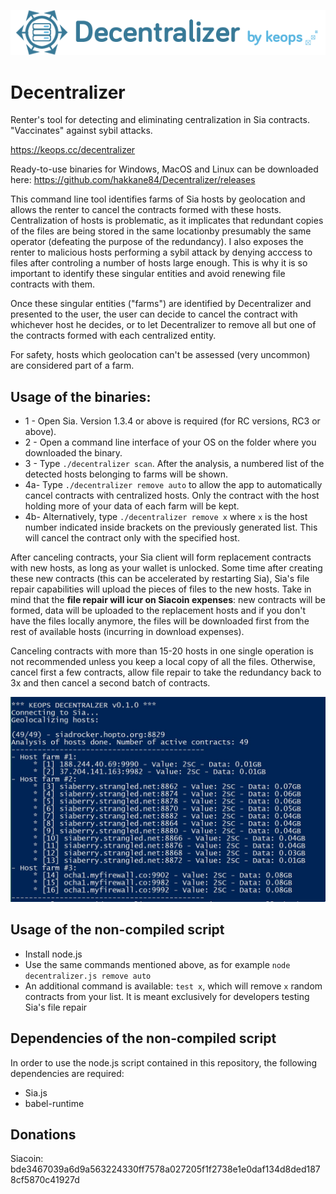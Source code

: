 ![logo](https://github.com/hakkane84/Decentralizer/blob/master/logo.png)
# Decentralizer
Renter's tool for detecting and eliminating centralization in Sia contracts. "Vaccinates" against sybil attacks.

https://keops.cc/decentralizer

Ready-to-use binaries for Windows, MacOS and Linux can be downloaded here: https://github.com/hakkane84/Decentralizer/releases

This command line tool identifies farms of Sia hosts by geolocation and allows the renter to cancel the contracts formed with these hosts. Centralization of hosts is problematic, as it implicates that redundant copies of the files are being stored in the same locationby presumably the same operator (defeating the purpose of the redundancy). I also exposes the renter to malicious hosts performing a sybil attack by denying acccess to files after controling a number of hosts large enough. This is why it is so important to identify these singular entities and avoid renewing file contracts with them.

Once these singular entities ("farms") are identified by Decentralizer and presented to the user, the user can decide to cancel the contract with whichever host he decides, or to let Decentralizer to remove all but one of the contracts formed with each centralized entity.

For safety, hosts which geolocation can't be assessed (very uncommon) are considered part of a farm.

## Usage of the binaries:

* 1 - Open Sia. Version 1.3.4 or above is required (for RC versions, RC3 or above).
* 2 - Open a command line interface of your OS on the folder where you downloaded the binary.
* 3 - Type `./decentralizer scan`. After the analysis, a numbered list of the detected hosts belonging to farms will be shown.
* 4a- Type `./decentralizer remove auto` to allow the app to automatically cancel contracts with centralized hosts. Only the contract with the host holding more of your data of each farm will be kept. 
* 4b- Alternatively, type `./decentralizer remove x` where `x` is the host number indicated inside brackets on the previously generated list. This will cancel the contract only with the specified host.

After canceling contracts, your Sia client will form replacement contracts with new hosts, as long as your wallet is unlocked. Some time after creating these new contracts (this can be accelerated by restarting Sia), Sia's file repair capabilities will upload the pieces of files to the new hosts. Take in mind that the **file repair will icur on Siacoin expenses**: new contracts will be formed, data will be uploaded to the replacement hosts and if you don't have the files locally anymore, the files will be downloaded first from the rest of available hosts (incurring in download expenses).

Canceling contracts with more than 15-20 hosts in one single operation is not recommended unless you keep a local copy of all the files. Otherwise, cancel first a few contracts, allow file repair to take the redundancy back to 3x and then cancel a second batch of contracts.

![screenshot](https://github.com/hakkane84/Decentralizer/blob/master/screenshot.jpg)

## Usage of the non-compiled script

* Install node.js
* Use the same commands mentioned above, as for example `node decentralizer.js remove auto`
* An additional command is available: `test x`, which will remove `x` random contracts from your list. It is meant exclusively for developers testing Sia's file repair

## Dependencies of the non-compiled script

In order to use the node.js script contained in this repository, the following dependencies are required:

* Sia.js
* babel-runtime

## Donations

Siacoin: bde3467039a6d9a563224330ff7578a027205f1f2738e1e0daf134d8ded1878cf5870c41927d




